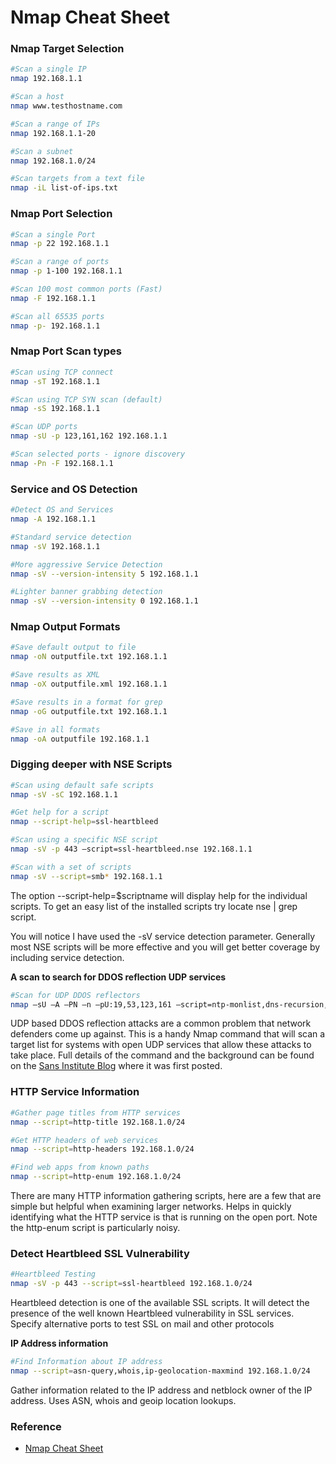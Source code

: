 Nmap Cheat Sheet
==========


### Nmap Target Selection

```sh
#Scan a single IP	
nmap 192.168.1.1

#Scan a host	
nmap www.testhostname.com

#Scan a range of IPs	
nmap 192.168.1.1-20

#Scan a subnet	
nmap 192.168.1.0/24

#Scan targets from a text file	
nmap -iL list-of-ips.txt
```

### Nmap Port Selection

```sh
#Scan a single Port	
nmap -p 22 192.168.1.1

#Scan a range of ports	
nmap -p 1-100 192.168.1.1

#Scan 100 most common ports (Fast)	
nmap -F 192.168.1.1

#Scan all 65535 ports	
nmap -p- 192.168.1.1
```

### Nmap Port Scan types

```sh
#Scan using TCP connect	
nmap -sT 192.168.1.1

#Scan using TCP SYN scan (default)	
nmap -sS 192.168.1.1

#Scan UDP ports	
nmap -sU -p 123,161,162 192.168.1.1

#Scan selected ports - ignore discovery	
nmap -Pn -F 192.168.1.1
```

### Service and OS Detection

```sh
#Detect OS and Services	
nmap -A 192.168.1.1

#Standard service detection	
nmap -sV 192.168.1.1

#More aggressive Service Detection	
nmap -sV --version-intensity 5 192.168.1.1

#Lighter banner grabbing detection	
nmap -sV --version-intensity 0 192.168.1.1
```

### Nmap Output Formats

```sh
#Save default output to file	
nmap -oN outputfile.txt 192.168.1.1

#Save results as XML	
nmap -oX outputfile.xml 192.168.1.1

#Save results in a format for grep	
nmap -oG outputfile.txt 192.168.1.1

#Save in all formats	
nmap -oA outputfile 192.168.1.1
```

### Digging deeper with NSE Scripts

```sh
#Scan using default safe scripts	
nmap -sV -sC 192.168.1.1

#Get help for a script	
nmap --script-help=ssl-heartbleed

#Scan using a specific NSE script	
nmap -sV -p 443 –script=ssl-heartbleed.nse 192.168.1.1

#Scan with a set of scripts	
nmap -sV --script=smb* 192.168.1.1
```

The option --script-help=$scriptname will display help for the individual scripts. To get an easy list of the installed scripts try locate nse | grep script.

You will notice I have used the -sV service detection parameter. Generally most NSE scripts will be more effective and you will get better coverage by including service detection.

**A scan to search for DDOS reflection UDP services**

```sh
#Scan for UDP DDOS reflectors	
nmap –sU –A –PN –n –pU:19,53,123,161 –script=ntp-monlist,dns-recursion,snmp-sysdescr 192.168.1.0/24
```

UDP based DDOS reflection attacks are a common problem that network defenders come up against. This is a handy Nmap command that will scan a target list for systems with open UDP services that allow these attacks to take place. Full details of the command and the background can be found on the [Sans Institute Blog](https://isc.sans.edu/diary/Using+nmap+to+scan+for+DDOS+reflectors/18193) where it was first posted.

### HTTP Service Information

```sh
#Gather page titles from HTTP services	
nmap --script=http-title 192.168.1.0/24

#Get HTTP headers of web services	
nmap --script=http-headers 192.168.1.0/24

#Find web apps from known paths	
nmap --script=http-enum 192.168.1.0/24
```
There are many HTTP information gathering scripts, here are a few that are simple but helpful when examining larger networks. Helps in quickly identifying what the HTTP service is that is running on the open port. Note the http-enum script is particularly noisy. 

### Detect Heartbleed SSL Vulnerability

```sh
#Heartbleed Testing	
nmap -sV -p 443 --script=ssl-heartbleed 192.168.1.0/24
```
Heartbleed detection is one of the available SSL scripts. It will detect the presence of the well known Heartbleed vulnerability in SSL services. Specify alternative ports to test SSL on mail and other protocols

**IP Address information**

```sh
#Find Information about IP address	
nmap --script=asn-query,whois,ip-geolocation-maxmind 192.168.1.0/24
```

Gather information related to the IP address and netblock owner of the IP address. Uses ASN, whois and geoip location lookups.

### Reference

* [Nmap Cheat Sheet](https://hackertarget.com/nmap-cheatsheet-a-quick-reference-guide/)